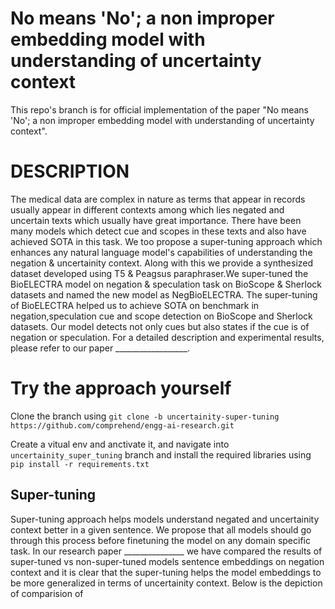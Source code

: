 # No means 'No'; a non improper embedding model with understanding of uncertainty context
This repo's branch is for official implementation of the paper "No means 'No'; a non improper embedding model with understanding of uncertainty context".

# DESCRIPTION
The medical data are complex in nature as terms that appear in records usually appear in different contexts among which lies negated and uncertain texts which usually have great importance. There have been many models which detect cue and scopes in these texts and also have achieved SOTA in this task. 
We too propose a super-tuning approach which enhances any natural language model's capabilities of understanding the negation & uncertainity context.
Along with this we provide a synthesized dataset developed using T5 & Peagsus paraphraser.We super-tuned the BioELECTRA model on negation & speculation task on BioScope & Sherlock datasets and named the new model as NegBioELECTRA. The super-tuning of BioELECTRA helped us to achieve SOTA on benchmark in negation,speculation cue and scope detection on BioScope and Sherlock datasets. Our model detects not only cues but also states if the cue is of negation or speculation. For a detailed description and experimental results, please refer to our paper __________________.

# Try the approach yourself

Clone the branch using
`git clone -b uncertainity-super-tuning https://github.com/comprehend/engg-ai-research.git`

Create a vitual env and anctivate it, and navigate into `uncertainity_super_tuning` branch and install the required libraries using
`pip install -r requirements.txt`

## Super-tuning
Super-tuning approach helps models understand negated and uncertainity context better in a given sentence. We propose that all models should go through this process before finetuning the model on any domain specific task. In our research paper _______________ we have compared the results of super-tuned vs non-super-tuned models sentence embeddings on negation context and it is clear that the super-tuning helps the model embeddings to be more generalized in terms of uncertainity context. Below is the depiction of comparision of 
